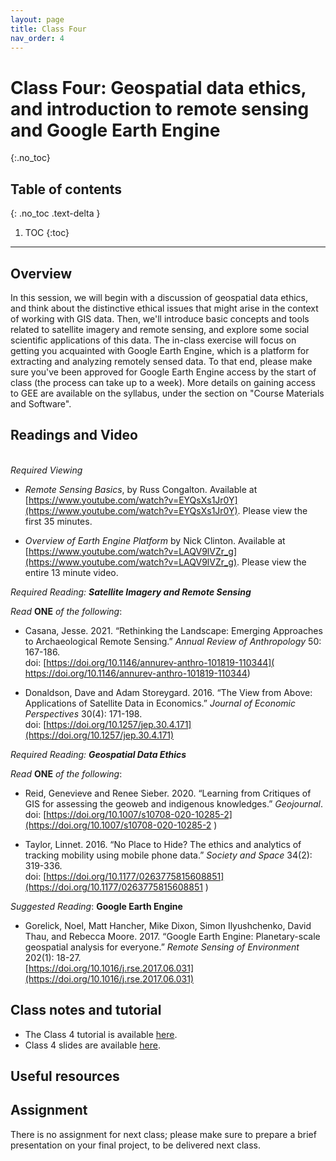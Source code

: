 ```yaml
---
layout: page
title: Class Four
nav_order: 4
---
```


# Class Four: Geospatial data ethics, and introduction to remote sensing and Google Earth Engine
{:.no_toc}

## Table of contents
{: .no_toc .text-delta }

1. TOC
{:toc}

---

## Overview

In this session, we will begin with a discussion of geospatial data ethics, and think about the distinctive ethical issues that might arise in the context of working with GIS data. Then, we'll introduce basic concepts and tools related to satellite imagery and remote sensing, and explore some social scientific applications of this data. The in-class exercise will focus on getting you acquainted with Google Earth Engine, which is a platform for extracting and analyzing remotely sensed data. To that end, please make sure you've been approved for Google Earth Engine access by the start of class (the process can take up to a week). More details on gaining access to GEE are available on the syllabus, under the section on "Course Materials and Software".  

## Readings and Video
\
*Required Viewing*

* *Remote Sensing Basics*, by Russ Congalton. Available at [https://www.youtube.com/watch?v=EYQsXs1Jr0Y](https://www.youtube.com/watch?v=EYQsXs1Jr0Y). Please view the first 35 minutes. 

* *Overview of Earth Engine Platform* by Nick Clinton. Available at [https://www.youtube.com/watch?v=LAQV9lVZr_g](https://www.youtube.com/watch?v=LAQV9lVZr_g). Please view the entire 13 minute video. 

*Required Reading: **Satellite Imagery and Remote Sensing***

*Read* **ONE** *of the following*:

* Casana, Jesse. 2021. “Rethinking the Landscape: Emerging Approaches to Archaeological Remote Sensing.” *Annual Review of Anthropology* 50: 167-186.\
doi: [https://doi.org/10.1146/annurev-anthro-101819-110344]( https://doi.org/10.1146/annurev-anthro-101819-110344)

* Donaldson, Dave and Adam Storeygard. 2016. “The View from Above: Applications of Satellite Data in Economics.” *Journal of Economic Perspectives* 30(4): 171-198.\
doi: [https://doi.org/10.1257/jep.30.4.171](https://doi.org/10.1257/jep.30.4.171)

*Required Reading: **Geospatial Data Ethics***

*Read* **ONE** *of the following*:

* Reid, Genevieve and Renee Sieber. 2020. “Learning from Critiques of GIS for assessing the geoweb and indigenous knowledges.” *Geojournal*.\
doi: [https://doi.org/10.1007/s10708-020-10285-2](https://doi.org/10.1007/s10708-020-10285-2 )

* Taylor, Linnet. 2016. “No Place to Hide? The ethics and analytics of tracking mobility using mobile phone data.” *Society and Space* 34(2): 319-336.\
doi: [https://doi.org/10.1177/0263775815608851](https://doi.org/10.1177/0263775815608851
)

*Suggested Reading*: **Google Earth Engine**

* Gorelick, Noel, Matt Hancher, Mike Dixon, Simon Ilyushchenko, David Thau, and Rebecca Moore. 2017. “Google Earth Engine: Planetary-scale geospatial analysis for everyone.” *Remote Sensing of Environment* 202(1): 18-27.\
[https://doi.org/10.1016/j.rse.2017.06.031](https://doi.org/10.1016/j.rse.2017.06.031) 

## Class notes and tutorial

* The Class 4 tutorial is available [here](class_notes/class4/nvdi_landuse/nvdi_landuse.html).
* Class 4 slides are available [here](class_notes/class4/rs_presentation/rs_gee_presentation.html). 

## Useful resources

## Assignment

There is no assignment for next class; please make sure to prepare a brief presentation on your final project, to be delivered next class. 

